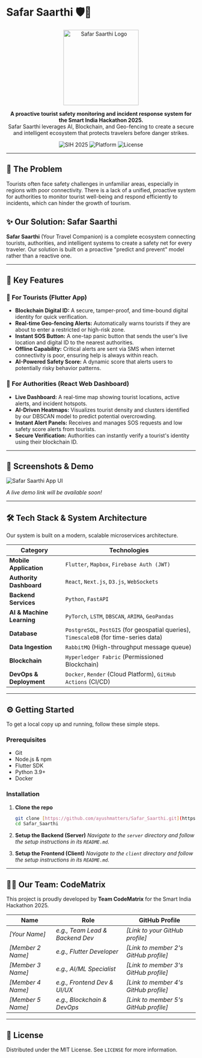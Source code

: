 # Safar Saarthi 🛡️🧭

<p align="center">
  <img src="URL_TO_YOUR_UPLOADED_LOGO.png" alt="Safar Saarthi Logo" width="200"/>
</p>

<p align="center">
  <strong>A proactive tourist safety monitoring and incident response system for the Smart India Hackathon 2025.</strong>
  <br />
  Safar Saarthi leverages AI, Blockchain, and Geo-fencing to create a secure and intelligent ecosystem that protects travelers before danger strikes.
</p>

<p align="center">
    <img src="https://img.shields.io/badge/SIH-2025-blue.svg" alt="SIH 2025">
    <img src="https://img.shields.io/badge/platform-Flutter%20%7C%20Web-green.svg" alt="Platform">
    <img src="https://img.shields.io/badge/license-MIT-lightgrey.svg" alt="License">
</p>

---

## 🚀 The Problem

Tourists often face safety challenges in unfamiliar areas, especially in regions with poor connectivity. There is a lack of a unified, proactive system for authorities to monitor tourist well-being and respond efficiently to incidents, which can hinder the growth of tourism.

## ✨ Our Solution: Safar Saarthi

**Safar Saarthi** (Your Travel Companion) is a complete ecosystem connecting tourists, authorities, and intelligent systems to create a safety net for every traveler. Our solution is built on a proactive "predict and prevent" model rather than a reactive one.

---

## 🔑 Key Features

### 📱 For Tourists (Flutter App)

* **Blockchain Digital ID:** A secure, tamper-proof, and time-bound digital identity for quick verification.
* **Real-time Geo-fencing Alerts:** Automatically warns tourists if they are about to enter a restricted or high-risk zone.
* **Instant SOS Button:** A one-tap panic button that sends the user's live location and digital ID to the nearest authorities.
* **Offline Capability:** Critical alerts are sent via SMS when internet connectivity is poor, ensuring help is always within reach.
* **AI-Powered Safety Score:** A dynamic score that alerts users to potentially risky behavior patterns.

### 👮 For Authorities (React Web Dashboard)

* **Live Dashboard:** A real-time map showing tourist locations, active alerts, and incident hotspots.
* **AI-Driven Heatmaps:** Visualizes tourist density and clusters identified by our DBSCAN model to predict potential overcrowding.
* **Instant Alert Panels:** Receives and manages SOS requests and low safety score alerts from tourists.
* **Secure Verification:** Authorities can instantly verify a tourist's identity using their blockchain ID.

---

## 📸 Screenshots & Demo

![Safar Saarthi App UI](URL_TO_YOUR_UPLOADED_SCREENSHOT.png)

*A live demo link will be available soon!*

---

## 🛠️ Tech Stack & System Architecture

Our system is built on a modern, scalable microservices architecture.

| Category                | Technologies                                                                          |
| ----------------------- | ------------------------------------------------------------------------------------- |
| **Mobile Application** | `Flutter`, `Mapbox`, `Firebase Auth (JWT)`                                            |
| **Authority Dashboard** | `React`, `Next.js`, `D3.js`, `WebSockets`                                             |
| **Backend Services** | `Python`, `FastAPI`                                                                   |
| **AI & Machine Learning** | `PyTorch`, `LSTM`, `DBSCAN`, `ARIMA`, `GeoPandas`                                       |
| **Database** | `PostgreSQL`, `PostGIS` (for geospatial queries), `TimescaleDB` (for time-series data) |
| **Data Ingestion** | `RabbitMQ` (High-throughput message queue)                                            |
| **Blockchain** | `Hyperledger Fabric` (Permissioned Blockchain)                                        |
| **DevOps & Deployment** | `Docker`, `Render` (Cloud Platform), `GitHub Actions` (CI/CD)                           |

---

## ⚙️ Getting Started

To get a local copy up and running, follow these simple steps.

### Prerequisites

* Git
* Node.js & npm
* Flutter SDK
* Python 3.9+
* Docker

### Installation

1.  **Clone the repo**
    ```sh
    git clone [https://github.com/ayushmatters/Safar_Saarthi.git](https://github.com/ayushmatters/Safar_Saarthi.git)
    cd Safar_Saarthi
    ```
2.  **Setup the Backend (Server)**
    *Navigate to the `server` directory and follow the setup instructions in its `README.md`.*

3.  **Setup the Frontend (Client)**
    *Navigate to the `client` directory and follow the setup instructions in its `README.md`.*

---

## 🧑‍💻 Our Team: CodeMatrix

This project is proudly developed by **Team CodeMatrix** for the Smart India Hackathon 2025.

| Name               | Role                           | GitHub Profile                               |
| ------------------ | ------------------------------ | -------------------------------------------- |
| *[Your Name]* | *e.g., Team Lead & Backend Dev* | *[Link to your GitHub profile]* |
| *[Member 2 Name]* | *e.g., Flutter Developer* | *[Link to member 2's GitHub profile]* |
| *[Member 3 Name]* | *e.g., AI/ML Specialist* | *[Link to member 3's GitHub profile]* |
| *[Member 4 Name]* | *e.g., Frontend Dev & UI/UX* | *[Link to member 4's GitHub profile]* |
| *[Member 5 Name]* | *e.g., Blockchain & DevOps* | *[Link to member 5's GitHub profile]* |

---

## 📄 License

Distributed under the MIT License. See `LICENSE` for more information.

